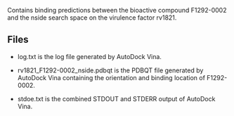 Contains binding predictions between the bioactive compound F1292-0002 and the nside search space on the virulence factor rv1821.

## Files

- log.txt is the log file generated by AutoDock Vina.

- rv1821_F1292-0002_nside.pdbqt is the PDBQT file generated by AutoDock Vina containing the orientation and binding location of F1292-0002.

- stdoe.txt is the combined STDOUT and STDERR output of AutoDock Vina.

